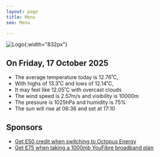 ```yaml
---
layout: page
title: Menu
seo: Menu

---
```


![Logo](/images/logo.jpg){:width="832px"}

<!-- weather_marker starts -->
## On Friday, 17 October 2025

- The average temperature today is 12.76˚C,
- With highs of 13.3˚C and lows of 12.14˚C,
- It may feel like 12.05˚C with overcast clouds
- The wind speed is 2.57m/s and visibility is 10000m
- The pressure is 1025hPa and humidity is 75%
- The sun will rise at 06:36 and set at 17:10

<!-- weather_marker ends -->

## Sponsors

- [Get £50 credit when switching to Octopus Energy](https://bit.ly/3oD1nnS)
- [Get £75 when taking a 1000mb YouFibre broadband plan](https://aklam.io/91zWhU?)
